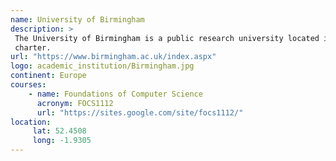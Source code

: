 ```yaml
---
name: University of Birmingham 
description: >
 The University of Birmingham is a public research university located in Edgbaston, Birmingham, United Kingdom. It received its royal charter in 1900 as a successor to Queen's College, Birmingham, and Mason Science College, making it the first English civic or 'red brick' university to receive its own royal
 charter.
url: "https://www.birmingham.ac.uk/index.aspx"
logo: academic_institution/Birmingham.jpg
continent: Europe
courses:
    - name: Foundations of Computer Science 
      acronym: FOCS1112
      url: "https://sites.google.com/site/focs1112/"
location:
     lat: 52.4508
     long: -1.9305
---
```


